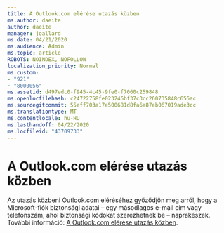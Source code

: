 ```yaml
---
title: A Outlook.com elérése utazás közben
ms.author: daeite
author: daeite
manager: joallard
ms.date: 04/21/2020
ms.audience: Admin
ms.topic: article
ROBOTS: NOINDEX, NOFOLLOW
localization_priority: Normal
ms.custom:
- "921"
- "8000056"
ms.assetid: d497edc0-f945-4c45-9fe0-f7060c259848
ms.openlocfilehash: c24722758fe023246bf37c3cc260735848c656ac
ms.sourcegitcommit: 55eff703a17e500681d8fa6a87eb067019ade3cc
ms.translationtype: MT
ms.contentlocale: hu-HU
ms.lasthandoff: 04/22/2020
ms.locfileid: "43709733"
---
```

# <a name="how-to-access-outlookcom-while-traveling"></a>A Outlook.com elérése utazás közben

Az utazás közbeni Outlook.com eléréséhez győződjön meg arról, hogy a Microsoft-fiók biztonsági adatai – egy másodlagos e-mail cím vagy telefonszám, ahol biztonsági kódokat szerezhetnek be – naprakészek. További információ: [A Outlook.com elérése utazás közben](https://support.office.com/article/c44f16da-7156-4890-853c-286aafeda87e?wt.mc_id=Office_Outlook_com_Alchemy).
